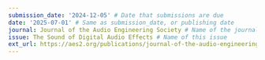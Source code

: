 ```yaml
---
submission_date: '2024-12-05' # Date that submissions are due
date: '2025-07-01' # Same as submission_date, or publishing date
journal: Journal of the Audio Engineering Society # Name of the journal
issue: The Sound of Digital Audio Effects # Name of this issue
ext_url: https://aes2.org/publications/journal-of-the-audio-engineering-society/submit-a-paper-to-the-aes-journal/ # URL to call for articles for this issue
---
```

